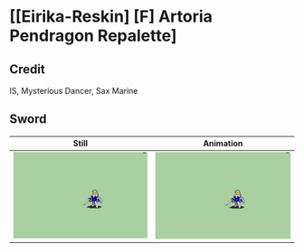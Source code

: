 # [\[Eirika-Reskin\] \[F\] Artoria Pendragon Repalette]

## Credit

IS, Mysterious Dancer, Sax Marine
	
## Sword

| Still | Animation |
| :---: | :-------: |
| ![Sword still](./Sword_000.png) | ![Sword animation](./Sword.gif) |
